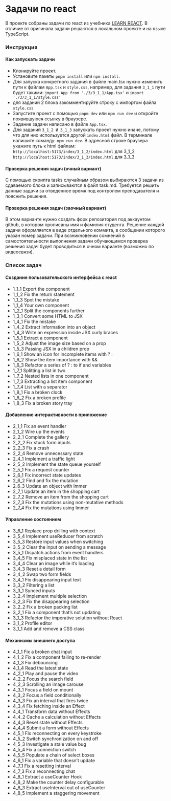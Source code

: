 # Задачи по react

В проекте собраны задачи по react из учебника [LEARN REACT](https://react.dev/learn).
В отличие от оригинала задачи решаются в локальном проекте и на языке TypeScript.

### Инструкция

#### Как запускать задачи 

- Клонируйте проект.
- Установите пакеты ```pnpm install``` или ```npm install```.
- Для запуска конкретного задания в файле main.tsx нужно изменить пути к файлам ``App.tsx`` и ``style.css``, например, для задания ``3_1_1`` пути будет такими: ``import App from './3/3_1_1/App.tsx'`` и ``import './3/3_1_1/style.css'``
- для заданий 2 блока закомментируйте строку с импортом файла `style.css`
- Запустите проект с помощью ```pnpm dev``` или ```npm run dev``` и откройте появившуюся ссылку в браузере.
- Задание задачи написано в файле ```App.tsx```. 
- Для заданий `3_1_2 И 3_1_3` запускать проект нужно иначе, потому что для них используется другой `index.html` файл. В терминале напишите команду: `npm run dev`. В адресной строке браузера укажите путь к html файлам: 
`http://localhost:5173/index/3_1_2/index.html` для 3_1_2
`http://localhost:5173/index/3_1_3/index.html` для 3_1_3

#### Проверка решения задач (очный вариант)

С помощью скрипта tasks случайным образом выбираются 3 задачи из сдаваемого блока и записываются в файл task.md. Требуется решить данные задачи за отведенное время под контролем преподавателя и пояснить решения.

#### Проверка решения задач (заочный вариант)

В этом варианте нужно создать форк репозитория под аккаунтом github, в котором прописаны имя и фамилия студента. Решение каждой задачи оформляется в виде отдельного коммита, в сообщении которого указан номер задачи. При возникновении сомнений в самостоятельности выполнения задачи обучающимся проверка решения задач будет проводиться в очном варианте (возможно по видеосвязи).

### Список задач

#### Создание пользовательского интерфейса с react

- 1_1_1 Export the component
- 1_1_2 Fix the return statement
- 1_1_3 Spot the mistake
- 1_1_4 Your own component
- 1_2_1 Split the components further
- 1_3_1 Convert some HTML to JSX
- 1_4_1 Fix the mistake
- 1_4_2 Extract information into an object
- 1_4_3 Write an expression inside JSX curly braces
- 1_5_1 Extract a component
- 1_5_2 Adjust the image size based on a prop
- 1_5_3 Passing JSX in a children prop
- 1_6_1 Show an icon for incomplete items with ? :
- 1_6_2 Show the item importance with &&
- 1_6_3 Refactor a series of ? : to if and variables
- 1_7_1 Splitting a list in two
- 1_7_2 Nested lists in one component
- 1_7_3 Extracting a list item component
- 1_7_4 List with a separator
- 1_8_1 Fix a broken clock
- 1_8_2 Fix a broken profile
- 1_8_3 Fix a broken story tray     

#### Добавление интерактивности в приложение

- 2_1_1 Fix an event handler
- 2_1_2 Wire up the events
- 2_2_1 Complete the gallery
- 2_2_2 Fix stuck form inputs
- 2_2_3 Fix a crash
- 2_2_4 Remove unnecessary state
- 2_4_1 Implement a traffic light
- 2_5_2 Implement the state queue yourself
- 2_5_1 Fix a request counter
- 2_6_1 Fix incorrect state updates
- 2_6_2 Find and fix the mutation
- 2_6_3 Update an object with Immer
- 2_7_1 Update an item in the shopping cart
- 2_7_2 Remove an item from the shopping cart
- 2_7_3 Fix the mutations using non-mutative methods
- 2_7_4 Fix the mutations using Immer

#### Управление состоянием

- 3_6_1 Replace prop drilling with context
- 3_5_4 Implement useReducer from scratch
- 3_5_3 Restore input values when switching
- 3_5_2 Clear the input on sending a message
- 3_5_1 Dispatch actions from event handlers
- 3_4_5 Fix misplaced state in the list
- 3_4_4 Clear an image while it’s loading
- 3_4_3 Reset a detail form
- 3_4_2 Swap two form fields
- 3_4_1 Fix disappearing input text
- 3_3_2 Filtering a list
- 3_3_1 Synced inputs
- 3_2_4 Implement multiple selection
- 3_2_3 Fix the disappearing selection
- 3_2_2 Fix a broken packing list
- 3_2_1 Fix a component that’s not updating
- 3_1_3 Refactor the imperative solution without React
- 3_1_2 Profile editor
- 3_1_1 Add and remove a CSS class

#### Механизмы внешнего доступа

- 4_1_1 Fix a broken chat input
- 4_1_2 Fix a component failing to re-render
- 4_1_3 Fix debouncing
- 4_1_4 Read the latest state
- 4_2_1 Play and pause the video
- 4_2_2 Focus the search field
- 4_2_3 Scrolling an image carouse
- 4_3_1 Focus a field on mount
- 4_3_2 Focus a field conditionally
- 4_3_3 Fix an interval that fires twice
- 4_3_4 Fix fetching inside an Effect
- 4_4_1 Transform data without Effects
- 4_4_2 Cache a calculation without Effects
- 4_4_3 Reset state without Effects
- 4_4_4 Submit a form without Effects
- 4_5_1 Fix reconnecting on every keystroke
- 4_5_2 Switch synchronization on and off
- 4_5_3 Investigate a stale value bug
- 4_5_4 Fix a connection switch
- 4_5_5 Populate a chain of select boxes
- 4_6_1 Fix a variable that doesn’t update
- 4_7_1 Fix a resetting interval
- 4_7_3 Fix a reconnecting chat
- 4_8_1 Extract a useCounter Hook
- 4_8_2 Make the counter delay configurable
- 4_8_3 Extract useInterval out of useCounter
- 4_8_5 Implement a staggering movement
